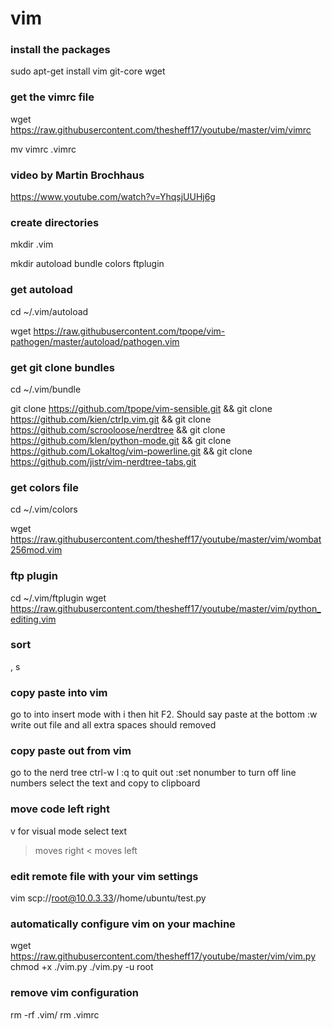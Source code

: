# vim

### install the packages
sudo apt-get install vim git-core wget

### get the vimrc file
wget https://raw.githubusercontent.com/thesheff17/youtube/master/vim/vimrc

mv vimrc .vimrc

### video by Martin Brochhaus
https://www.youtube.com/watch?v=YhqsjUUHj6g

### create directories
mkdir .vim

mkdir autoload bundle colors ftplugin

### get autoload
cd ~/.vim/autoload

wget https://raw.githubusercontent.com/tpope/vim-pathogen/master/autoload/pathogen.vim

### get git clone bundles
cd ~/.vim/bundle

git clone https://github.com/tpope/vim-sensible.git && git clone https://github.com/kien/ctrlp.vim.git && git clone https://github.com/scrooloose/nerdtree && git clone https://github.com/klen/python-mode.git && git clone https://github.com/Lokaltog/vim-powerline.git && git clone https://github.com/jistr/vim-nerdtree-tabs.git

### get colors file
cd ~/.vim/colors

wget https://raw.githubusercontent.com/thesheff17/youtube/master/vim/wombat256mod.vim

### ftp plugin
cd ~/.vim/ftplugin
wget https://raw.githubusercontent.com/thesheff17/youtube/master/vim/python_editing.vim

### sort
, s

### copy paste into vim
go to into insert mode with i
then hit F2.  Should say paste at the bottom
:w write out file and all extra spaces should removed

### copy paste out from vim
go to the nerd tree ctrl-w l
:q to quit out
:set nonumber to turn off line numbers
select the text and copy to clipboard

### move code left right
v for visual mode
select text
> moves right
< moves left

### edit remote file with your vim settings
vim scp://root@10.0.3.33//home/ubuntu/test.py

### automatically configure vim on your machine
wget https://raw.githubusercontent.com/thesheff17/youtube/master/vim/vim.py
chmod +x ./vim.py
./vim.py -u root

### remove vim configuration
rm -rf .vim/
rm .vimrc
